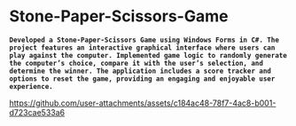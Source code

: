 # Stone-Paper-Scissors-Game

**`Developed a Stone-Paper-Scissors Game using Windows Forms in C#. The project features an interactive graphical interface where users can play against the computer. Implemented game logic to randomly generate the computer’s choice, compare it with the user’s selection, and determine the winner. The application includes a score tracker and options to reset the game, providing an engaging and enjoyable user experience.`**

https://github.com/user-attachments/assets/c184ac48-78f7-4ac8-b001-d723cae533a6
